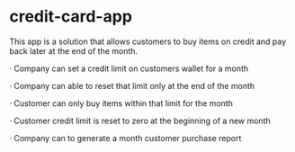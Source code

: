 # credit-card-app

This app is a solution that allows customers to buy items on credit 
and pay back later at the end of the month.


·      Company can set a credit limit on customers wallet for a month

·      Company can able to reset that limit only at the end of the month

·      Customer can only buy items within that limit for the month

·      Customer credit limit is reset to zero at the beginning of a new month

·      Company can to generate a month customer purchase report

